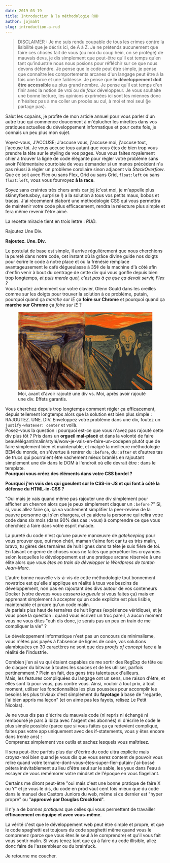 ```yaml
---
date: 2019-03-19
title: Introduction à la méthodologie RUD
author: jojmaht
slug: introduction-a-rud
---
```


> DISCLAIMER : Je me suis rendu coupable de tous les crimes contre la lisibilité que je décris ici, de A à Z.
> Je ne prétends aucunement que faire ces choses fait de vous (ou moi du coup hein, on se protège) de mauvais devs, je dis simplement que peut-être qu'il est temps qu'en tant qu'industrie nous nous posions pour réfléchir sur ce que nous devons défendre. Je pense que le code peut être simple, je pense que connaître les comportements arcanes d'un langage peut être à la fois une force et une faiblesse. Je pense que **le développement doit être accessible** au plus grand nombre. Je pense qu'il est temps d'en finir avec la notion de *vrai* ou de *faux* développeur. Je vous souhaite une bonne lecture, les opinions exprimées ici sont les miennes donc n'hésitez pas à me coller un procès au cul, à moi et moi seul (je partage pas).

Salut les copains, je profite de mon article annuel pour vous parler d'un autre truc qui commence doucement à m'éplucher les mirettes dans vos pratiques actuelles du développement informatique et pour cette fois, je connais un peu plus mon sujet.

Voyez-vous, J'ACCUSE; J'accuse vous, j'accuse moi, j'accuse tout, j'accuse toi. Je vous accuse tous autant que vous êtes de bien trop vous prendre la tête sur le styling de vos pages. Vous vous faites royalement chier à trouver la ligne de code élégante pour régler votre problème sans avoir l'élémentaire courtoisie de vous demander si un manos précédent n'a pas réussi à régler un problème corollaire sinon adjacent via *StackOverflow*. Que ce soit avec Flex ou sans Flex, Grid ou sans Grid, `float:left` ou sans `float:left`, vous vous fourvoyez **à la race**.

Soyez sans craintes très chers amis car joj (c'est moi, je m'appelle plus skinnyfoetusboy, surprise !) a la solution à tous vos petits maux, bobos et tracas. J'ai récemment élaboré une méthodologie CSS qui vous permettra de maintenir votre code plus efficacement, rendra la relecture plus simple et fera même revenir l'être aimé.

La recette miracle tient en trois lettre : *RUD*.

Rajoutez Une Div.

**Rajoutez. Une. Div.**

Le postulat de base est simple, il arrive régulièrement que nous cherchions la pureté dans notre code, cet instant où la grâce divine guide nos doigts pour écrire le code à notre place et où la frénésie remplace avantageusement le café dégueulasse à 35¢ de la machine d'à côté afin d'enfin venir à bout du centrage de cette div qui vous gonfle depuis bien trop longtemps, *et puis merde quoi, c'est pas à ça que ça devait servir, Flex ?*<br /> Vous tapotez ardemment sur votre clavier, Glenn Gould dans les oreilles comme sur les doigts pour trouver la solution à ce problème, putain, pourquoi quand ça *marche sur IE* ça **foire sur Chrome** et pourquoi quand ça **marche sur Chrome** ça *foire sur IE* ?

<figure>
  <img src="/public/images/articles/2019-03-19-introduction-a-rud/rud.jpg" />
  <figcaption>Moi, avant d'avoir rajouté une div vs. Moi, après avoir rajouté une div. Effets garantis.</figcaption>
</figure>

Vous cherchez depuis trop longtemps comment régler ça efficacement, depuis tellement longtemps alors que la solution est bien plus simple : RAJOUTEZ. UNE. DIV.
Enveloppez votre problème dans une div, foutez un `justify-whatever: center` et voilà. <br />
Posez-vous la question : pourquoi est-ce que vous n'avez pas rajouté cette div plus tôt ?
Pris dans un **orgueil mal-placé** et dans la volonté de faire beau/élégant/malin/stylé/wow-je-vais-en-faire-un-codepen plutôt que de faire simplement bien et maintenable, et malgré la meilleure méthodologie BEM du monde, on s'évertue à rentrer du `:before`, du `:after` et d'autres tas de trucs qui pourraient être vachement mieux branlés en rajoutant simplement une div dans le DOM à l'endroit où elle devrait être : dans le template. <br />**Pourquoi vous créez des éléments dans votre CSS bordel ?**

**Pourquoi j'en vois des qui gueulent sur le CSS-in-JS et qui font à côté la défense du HTML-in-CSS ?**

"Oui mais je vais quand même pas rajouter une div simplement pour afficher un chevron alors que je peux simplement claquer un `:before` ?" Si, si, vous allez faire ça, ça va vachement simplifier la peer-review de la pauvre personne qui s'en chargera, et ça aidera la personne qui relira votre code dans six mois (dans 90% des cas : vous) à comprendre ce que vous cherchiez à faire dans votre esprit malade.

La pureté du code n'est qu'une pauvre manœuvre de *gatekeeping* pour vous prouver que, oui mon chéri, maman t'aime fort car tu es très malin, bravo, tu gères des ternaires de huit lignes dans ta tête je suis fière de toi.<br />
En faisant ce genre de choses vous ne faites que perpétuer les croyances selon lesquelles le développement est une pratique arcane réservée à une élite alors que *vous êtes en train de développer le Wordpress de tonton Jean-Marc.*

L'autre bonne nouvelle vis-à-vis de cette méthodologie tout bonnement novatrice est qu'elle s'applique en réalité à tous vos besoins de développement, non pas en rajoutant des divs autour de vos conteneurs Docker (votre devops vous *cassera la gueule* si vous faites ça) mais en apprenant simplement à accepter qu'un code explicite est plus lisible, maintenable et propre qu'un code malin.<br />Je parlais plus haut de ternaires de huit lignes (expérience véridique), et je vous pose la question : quand vous écrivez un truc pareil, à aucun moment vous ne vous dites "euh dis donc, je serais pas un peu en train de me compliquer la vie" ?

Le développement informatique n'est pas un concours de minimalisme, vous n'êtes pas payés à l'absence de lignes de code, vos solutions alambiquées en 30 caractères ne sont que des *proofs of concept* face à la réalité de l'industrie.

Combien j'en ai vu qui étaient capables de me sortir des RegExp de tête ou de claquer du bitwise à toutes les sauces et de les utiliser, parfois pertinemment ? Plein en fait, des gens très talentueux d'ailleurs.<br />
Mais, les features compliquées du langage ont un sens, une raison d'être, et elles sont là pour vous, pas contre vous. Ainsi, vouloir à tout prix, à tout moment, utiliser les fonctionnalités les plus poussées pour accomplir les besoins les plus triviaux c'est simplement du **fayotage** à base de "regarde, j'ai bien appris ma leçon" (et on aime pas les fayots, relisez Le Petit Nicolas).

Je ne vous dis pas d'écrire du mauvais code (ni repris ni échangé ni remboursé je pars à Ibiza avec l'argent des abonnés) ni d'écrire le code le plus simple possible (parce que si vous faites ça ça redevient compliqué, faites pas votre app uniquement avec des if-statements, vous y êtes encore dans trente ans) : <br />Comprenez simplement vos outils et sachez lesquels vous maîtrisez.

Il sera peut-être parfois plus dur d'écrire du code ultra explicite mais croyez-moi bien quand je vous dis que vous serez content de pouvoir vous relire quand votre ternaire-dont-vous-êtes-super-fier-putain-j'ai-bossé pétera inévitablement au lieu d'être seul sur le sable, les yeux dans l'eau à essayer de vous remémorer votre mindset de l'époque en vous flagellant.

Certains me diront peut-être "oui mais c'est une bonne pratique de faire X ou Y" et je vous le dis, du code en prod vaut cent fois mieux que du code dans le manuel des Castors Juniors du web, même si ce dernier est "hyper propre" ou "**approuvé par Douglas Crockford**".

Il n'y a de *bonnes pratiques* que celles qui vous permettent de travailler **efficacement en équipe et avec vous-même**.

La vérité c'est que le développement web peut être simple et propre, et que le code spaghetti est toujours du code spaghetti même quand vous le comprenez (parce que vous êtes le seul à le comprendre) et qu'il vous fait vous sentir malin.
Si vous tenez tant que ça à faire du code illisible, allez donc faire de l'assembleur ou du brainfuck.

Je retourne me coucher.
